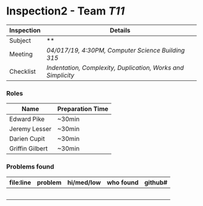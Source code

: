 # Inspection2 - Team *T11* 
 
| Inspection | Details |
| ----- | ----- |
| Subject | ** |
| Meeting | *04/017/19, 4:30PM, Computer Science Building 315* |
| Checklist | *Indentation, Complexity, Duplication, Works and Simplicity* |

### Roles

| Name | Preparation Time |
| ---- | ---- |
| Edward Pike | ~30min |
| Jeremy Lesser | ~30min |
| Darien Cupit | ~30min |
| Griffin Gilbert | ~30min |

### Problems found

| file:line | problem | hi/med/low | who found | github#  |
| --- | --- | :---: | :---: | --- |
|  |||||
|  |   ||||
|  | ||||
|  |||||
|  |||||

